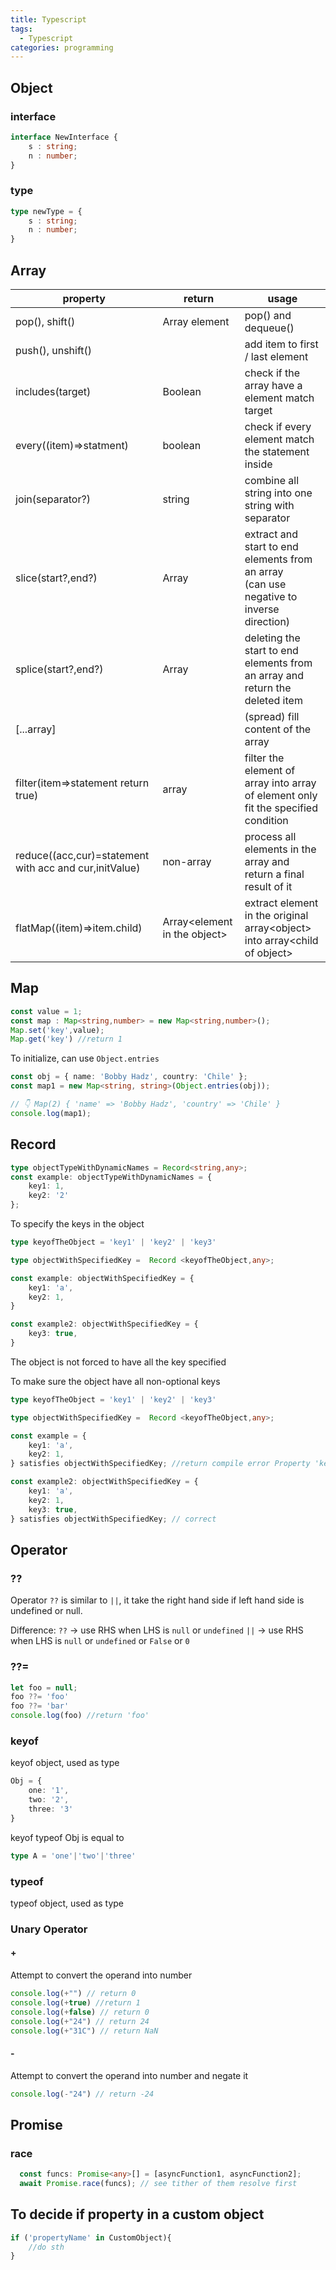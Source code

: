 ```yaml
---
title: Typescript
tags:
  - Typescript
categories: programming
---
```


## Object

### interface

``` Typescript
interface NewInterface {
    s : string;
    n : number;
}
```
### type
```Typescript
type newType = {
	s : string;
	n : number;
}
```

## Array
| **property**                                           | **return**                     | **usage**                                                                                  |
| ------------------------------------------------------ | ------------------------------ | ------------------------------------------------------------------------------------------ |
| pop(), shift()                                         | Array element                  | pop() and dequeue()                                                                        |
| push(), unshift()                                      |                                | add item to first / last element                                                           |
| includes(target)                                       | Boolean                        | check if the array have a element match target                                             |
| every((item)=>statment)                                | boolean                        | check if every element match the statement inside                                          |
| join(separator?)                                       | string                         | combine all string into one string with separator                                          |
| slice(start?,end?)                                     | Array                          | extract and start to end elements from an array<br>(can use negative to inverse direction) |
| splice(start?,end?)                                    | Array                          | deleting the start to end elements from an array and return the deleted item               |
| \[...array\]                                           |                                | (spread) fill content of the array                                                         |
| filter(item=>statement return true)                    | array                          | filter the element of array into array of element only fit the specified condition         |
| reduce((acc,cur)=statement with acc and cur,initValue) | non-array                      | process all elements in the array and return a final result of it                          |
| flatMap((item)=>item.child)                            | Array\<element in the object\> | extract element in the original array\<object\> into array\<child of object\>              |
## Map
```Typescript
const value = 1;
const map : Map<string,number> = new Map<string,number>();
Map.set('key',value);
Map.get('key') //return 1
```

To initialize, can use `Object.entries`
```Typescript
const obj = { name: 'Bobby Hadz', country: 'Chile' };
const map1 = new Map<string, string>(Object.entries(obj));

// 👇️ Map(2) { 'name' => 'Bobby Hadz', 'country' => 'Chile' }
console.log(map1);

```

## Record
```Typescript
type objectTypeWithDynamicNames = Record<string,any>;
const example: objectTypeWithDynamicNames = {
	key1: 1,
	key2: '2'
};
```

To specify the keys in the object

```Typescript
type keyofTheObject = 'key1' | 'key2' | 'key3'

type objectWithSpecifiedKey =  Record <keyofTheObject,any>;

const example: objectWithSpecifiedKey = {
	key1: 'a',
	key2: 1,
}

const example2: objectWithSpecifiedKey = {
	key3: true,
}
```
The object is not forced to have all the key specified

To make sure the object have all non-optional keys
```Typescript
type keyofTheObject = 'key1' | 'key2' | 'key3'

type objectWithSpecifiedKey =  Record <keyofTheObject,any>;

const example = {
	key1: 'a',
	key2: 1,
} satisfies objectWithSpecifiedKey; //return compile error Property 'key' is missing in type '{ 	key1: 'a',	key2: 1, }' but required in type 'objectWithSpecifiedKey'.

const example2: objectWithSpecifiedKey = {
	key1: 'a',
	key2: 1,
	key3: true,
} satisfies objectWithSpecifiedKey; // correct
```

## Operator

### ??

Operator `??` is similar to `||`,
it take the right hand side if left hand side is undefined or null.

Difference:
`??` → use RHS when LHS is `null` or `undefined`
`||` → use RHS when LHS is `null` or `undefined` or `False` or `0`

### ??= 
```Typescript
let foo = null;
foo ??= 'foo'
foo ??= 'bar'
console.log(foo) //return 'foo'
```
### keyof

keyof object, used as type
```Typescript
Obj = {
	one: '1',
	two: '2',
	three: '3'
}
```

keyof typeof Obj is equal to 
```Typescript
type A = 'one'|'two'|'three'
```
### typeof

typeof object, used as type

### Unary Operator
#### +
Attempt to convert the operand into number
```Typescript
console.log(+"") // return 0
console.log(+true) //return 1
console.log(+false) // return 0
console.log(+"24") // return 24
console.log(+"31C") // return NaN
```

#### -
Attempt to convert the operand into number and negate it
```Typescript
console.log(-"24") // return -24
```

## Promise

### race
```Typescript
  const funcs: Promise<any>[] = [asyncFunction1, asyncFunction2];
  await Promise.race(funcs); // see tither of them resolve first
```

## To decide if property in a custom object
```Typescript
if ('propertyName' in CustomObject){
	//do sth
}
```